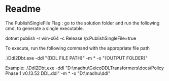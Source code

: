 # Readme

The PublishSingleFile Flag : go to the solution folder and run the following cmd, to generate a single executable.

dotnet publish -r win-x64 -c Release /p:PublishSingleFile=true

To execute, run the following command with the appropriate file path

.\Ddl2Dbt.exe -ddl "{DDL FILE PATH}" -m * -o "{OUTPUT FOLDER}"

Example:
.\Ddl2Dbt.exe -ddl "D:\madhu\GeicoDDLTransformers\docs\Policy Phase 1 v0.13.52 DDL.ddl" -m * -o "D:\madhu\ddl\"
